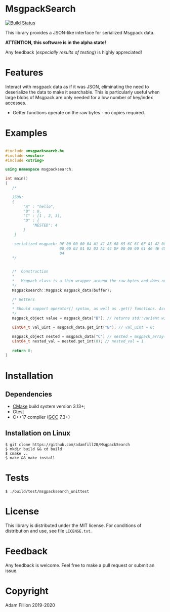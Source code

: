 MsgpackSearch
====================================
[![Build Status](https://travis-ci.com/adamfillion/MsgpackSearch.svg?token=W9zuzwEoz6cKPPLYczY3&branch=master)](https://travis-ci.com/adamfillion/MsgpackSearch)

This library provides a JSON-like interface for serialized Msgpack data.

**ATTENTION, this software is in the alpha state!**

Any feedback (*especially results of testing*) is highly appreciated!

Features
========

Interact with msgpack data as if it was JSON, eliminating the need to deserialize the data to make it searchable. This is
particularly useful when large blobs of Msgpack are only needed for a low number of key/index accesses. 

- Getter functions operate on the raw bytes - no copies required.

Examples
=======

```cpp

#include <msgpacksearch.h>
#include <vector>
#include <string>

using namespace msgpacksearch;

int main()
{
   /* 

   JSON: 
   {
        "A" : "hello",
        "B" : 0,
        "C" : [1 , 2, 3],
        "D" : {
            "NESTED": 4
        }
    }

    serialized msgpack: DF 00 00 00 04 A1 41 A5 68 65 6C 6C 6F A1 42 00 A1 43 DD 00 
                        00 00 03 01 02 03 A1 44 DF 00 00 00 01 A6 4E 45 53 54 45 44 
                        04
   */


   /*  Construction
   * 
   *   Msgpack class is a thin wrapper around the raw bytes and does not require ownership.
   */
   Msgpacksearch::Msgpack msgpack_data(buffer); 

   /* Getters
   * 
   * Should support operator[] syntax, as well as .get() functions. Access errors should be handled via throws (in the case of []) or null returns (in the case of .get())
   */
   msgpack_object value = msgpack_data["B"]; // returns std::variant with current alternative type 'uint64_t' and value 0

   uint64_t val_uint = msgpack_data.get_int("B"); // val_uint = 0;

   msgpack_object nested = msgpack_data["C"] // nested = msgpack_array([1, 2, 3])
   uint64_t nested_val = nested.get_int(0); // nested_val = 1
   
   return 0;
}
```

Installation 
==========================

Dependencies
------------

- [CMake] build system version 3.13+;
- Gtest
- C++17 compiler ([GCC] 7.3+)

Installation on Linux
---------------------

    $ git clone https://github.com/adamfill28/MsgpackSearch
    $ mkdir build && cd build
    $ cmake ..
    $ make && make install


Tests 
==========================
    $ ./build/test/msgpacksearch_unittest

License
=======

This library is distributed under the MIT license. For conditions of distribution and use,
see file `LICENSE.txt`.

Feedback
========

Any feedback is welcome. Feel free to make a pull request or submit an issue.

Copyright
=========

Adam Fillion 2019-2020

[CMake]: https://cmake.org/
[GCC]: https://gcc.gnu.org/
